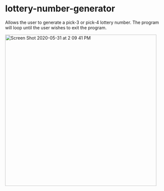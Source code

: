 # lottery-number-generator
Allows the user to generate a pick-3 or pick-4 lottery number. The program will loop until the user wishes to exit the program.

<img width="488" alt="Screen Shot 2020-05-31 at 2 09 41 PM" src="https://user-images.githubusercontent.com/56742442/83359467-6541b800-a348-11ea-991f-03085991bde3.png">
